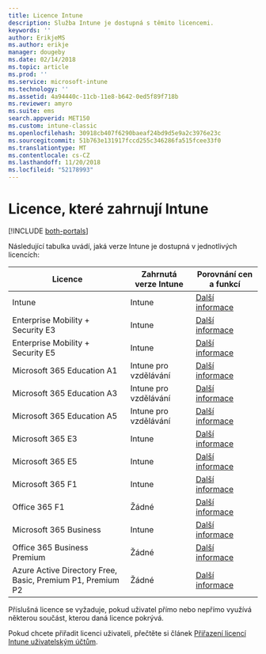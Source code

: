 ```yaml
---
title: Licence Intune
description: Služba Intune je dostupná s těmito licencemi.
keywords: ''
author: ErikjeMS
ms.author: erikje
manager: dougeby
ms.date: 02/14/2018
ms.topic: article
ms.prod: ''
ms.service: microsoft-intune
ms.technology: ''
ms.assetid: 4a94440c-11cb-11e8-b642-0ed5f89f718b
ms.reviewer: amyro
ms.suite: ems
search.appverid: MET150
ms.custom: intune-classic
ms.openlocfilehash: 30918cb407f6290baeaf24bd9d5e9a2c3976e23c
ms.sourcegitcommit: 51b763e131917fccd255c346286fa515fcee33f0
ms.translationtype: MT
ms.contentlocale: cs-CZ
ms.lasthandoff: 11/20/2018
ms.locfileid: "52178993"
---
```

# <a name="licenses-that-include-intune"></a>Licence, které zahrnují Intune

[!INCLUDE [both-portals](./includes/note-for-both-portals.md)]

Následující tabulka uvádí, jaká verze Intune je dostupná v jednotlivých licencích:

| Licence | Zahrnutá verze Intune | Porovnání cen a funkcí |
|-----------------------------------------------------------------------|-------------------------------------------------------------|---|
| Intune | Intune | [Další informace](https://www.microsoft.com/en-us/cloud-platform/microsoft-intune-pricing) |
| Enterprise Mobility + Security E3 | Intune | [Další informace](https://www.microsoft.com/en-us/cloud-platform/microsoft-intune-pricing) |
| Enterprise Mobility + Security E5 | Intune | [Další informace](https://www.microsoft.com/en-us/cloud-platform/microsoft-intune-pricing) |
| Microsoft 365 Education A1 | Intune pro vzdělávání | [Další informace](https://www.microsoft.com/en-us/education/buy-license/microsoft365/default.aspx#) |
| Microsoft 365 Education A3 | Intune pro vzdělávání | [Další informace](https://www.microsoft.com/en-us/education/buy-license/microsoft365/default.aspx#) |
| Microsoft 365 Education A5 | Intune pro vzdělávání | [Další informace](https://www.microsoft.com/en-us/education/buy-license/microsoft365/default.aspx#) |
| Microsoft 365 E3 | Intune | [Další informace](https://www.microsoft.com/en-US/microsoft-365/enterprise) |
| Microsoft 365 E5 | Intune | [Další informace](https://www.microsoft.com/en-US/microsoft-365/enterprise) |
| Microsoft 365 F1 | Intune | [Další informace](https://www.microsoft.com/en-us/microsoft-365/enterprise/firstline) |
| Office 365 F1 | Žádné | [Další informace](https://www.microsoft.com/en-us/microsoft-365/enterprise/firstline) |
| Microsoft 365 Business | Intune | [Další informace](https://www.microsoft.com/en-us/microsoft-365/business) |
| Office 365 Business Premium | Žádné | [Další informace](https://www.microsoft.com/en-us/microsoft-365/business) |
| Azure Active Directory Free, Basic, Premium P1, Premium P2 | Žádné | [Další informace](https://azure.microsoft.com/pricing/details/active-directory/) |

Příslušná licence se vyžaduje, pokud uživatel přímo nebo nepřímo využívá některou součást, kterou daná licence pokrývá.

Pokud chcete přiřadit licenci uživateli, přečtěte si článek [Přiřazení licencí Intune uživatelským účtům](licenses-assign.md).

